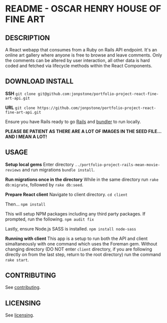 # README - OSCAR HENRY HOUSE OF FINE ART

## DESCRIPTION

A React webapp that consumes from a Ruby on Rails API endpoint. It's an online art gallery where anyone is free to browse and leave comments. Only the comments can be altered by user interaction, all other data is hard coded and fetched via lifecycle methods within the React Components.

## DOWNLOAD INSTALL

**SSH**
`git clone git@github.com:jonpstone/portfolio-project-react-fine-art-api.git`

**URL**
`git clone https://github.com/jonpstone/portfolio-project-react-fine-art-api.git`

Ensure you have Rails ready to go [Rails](http://railsapps.github.io/installing-rails.html) and [bundler](https://github.com/bundler/bundler) to run locally.

**PLEASE BE PATIENT AS THERE ARE A LOT OF IMAGES IN THE SEED FILE... AND I MEAN A LOT!**

## USAGE

**Setup local gems**
Enter directory `../portfolio-project-rails-mean-movie-reviews` and run migrations `bundle install`.

**Run migrations once in the directory**
While in the same directory run `rake db:migrate`, followed by `rake db:seed`.

**Prepare React client**
Navigate to client directory.
`cd client`

Then...
`npm install`

This will setup NPM packages including any third party packages. If prompted, run the following. 
`npm audit fix`

Lastly, ensure Node.js SASS is installed.
`npm install node-sass`

**Running with client**
This app is a setup to run both the API and client simaltaneously with one command which uses the Foreman gem. Without changing directory (DO NOT enter `client` directory, if you are following directly on from the last step, return to the root directory) run the command `rake start`.

## CONTRIBUTING

See [contributing](https://github.com/jonpstone/portfolio-project-rails-mean-movie-reviews/CONTRIBUTING.md).

## LICENSING

See [licensing](https://github.com/jonpstone/portfolio-project-rails-mean-movie-reviews/blob/master/LICENSE.md).
